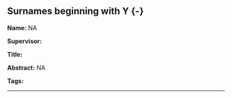 



## Surnames beginning with Y {-}

**Name:**  NA

**Supervisor:**  

**Title:** 

**Abstract:** NA

**Tags:** 

---
